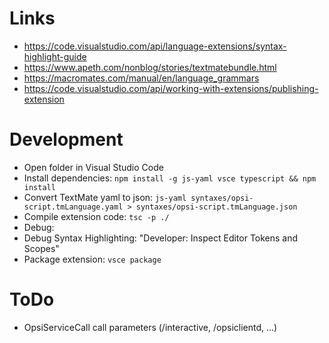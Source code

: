 # Links

- https://code.visualstudio.com/api/language-extensions/syntax-highlight-guide
- https://www.apeth.com/nonblog/stories/textmatebundle.html
- https://macromates.com/manual/en/language_grammars
- https://code.visualstudio.com/api/working-with-extensions/publishing-extension

# Development
- Open folder in Visual Studio Code
- Install dependencies: `npm install -g js-yaml vsce typescript && npm install`
- Convert TextMate yaml to json: `js-yaml syntaxes/opsi-script.tmLanguage.yaml > syntaxes/opsi-script.tmLanguage.json`
- Compile extension code: `tsc -p ./`
- Debug: <F5>
- Debug Syntax Highlighting: <F1> "Developer: Inspect Editor Tokens and Scopes"
- Package extension: `vsce package`

# ToDo
- OpsiServiceCall call parameters (/interactive, /opsiclientd, ...)
